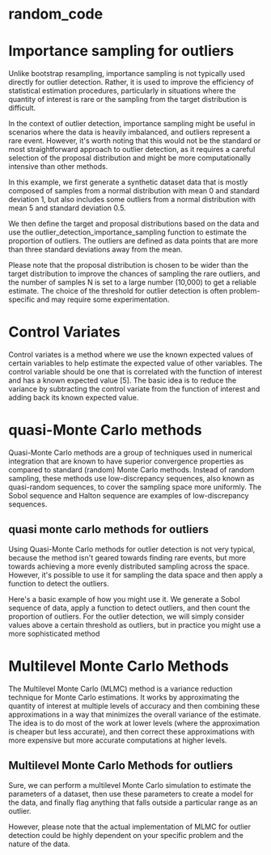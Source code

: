 # random_code

# Importance sampling for outliers

Unlike bootstrap resampling, importance sampling is not typically used directly for outlier detection. Rather, it is used to improve the efficiency of statistical estimation procedures, particularly in situations where the quantity of interest is rare or the sampling from the target distribution is difficult.

In the context of outlier detection, importance sampling might be useful in scenarios where the data is heavily imbalanced, and outliers represent a rare event. However, it's worth noting that this would not be the standard or most straightforward approach to outlier detection, as it requires a careful selection of the proposal distribution and might be more computationally intensive than other methods.

In this example, we first generate a synthetic dataset data that is mostly composed of samples from a normal distribution with mean 0 and standard deviation 1, but also includes some outliers from a normal distribution with mean 5 and standard deviation 0.5.

We then define the target and proposal distributions based on the data and use the outlier_detection_importance_sampling function to estimate the proportion of outliers. The outliers are defined as data points that are more than three standard deviations away from the mean.

Please note that the proposal distribution is chosen to be wider than the target distribution to improve the chances of sampling the rare outliers, and the number of samples N is set to a large number (10,000) to get a reliable estimate. The choice of the threshold for outlier detection is often problem-specific and may require some experimentation.

# Control Variates
Control variates is a method where we use the known expected values of certain variables to help estimate the expected value of other variables. The control variable should be one that is correlated with the function of interest and has a known expected value [5]. The basic idea is to reduce the variance by subtracting the control variate from the function of interest and adding back its known expected value.

# quasi-Monte Carlo methods
Quasi-Monte Carlo methods are a group of techniques used in numerical integration that are known to have superior convergence properties as compared to standard (random) Monte Carlo methods. Instead of random sampling, these methods use low-discrepancy sequences, also known as quasi-random sequences, to cover the sampling space more uniformly. The Sobol sequence and Halton sequence are examples of low-discrepancy sequences.

## quasi monte carlo methods for outliers
Using Quasi-Monte Carlo methods for outlier detection is not very typical, because the method isn't geared towards finding rare events, but more towards achieving a more evenly distributed sampling across the space. However, it's possible to use it for sampling the data space and then apply a function to detect the outliers.

Here's a basic example of how you might use it. We generate a Sobol sequence of data, apply a function to detect outliers, and then count the proportion of outliers. For the outlier detection, we will simply consider values above a certain threshold as outliers, but in practice you might use a more sophisticated method

# Multilevel Monte Carlo Methods

The Multilevel Monte Carlo (MLMC) method is a variance reduction technique for Monte Carlo estimations. It works by approximating the quantity of interest at multiple levels of accuracy and then combining these approximations in a way that minimizes the overall variance of the estimate. The idea is to do most of the work at lower levels (where the approximation is cheaper but less accurate), and then correct these approximations with more expensive but more accurate computations at higher levels.

## Multilevel Monte Carlo Methods for outliers

Sure, we can perform a multilevel Monte Carlo simulation to estimate the parameters of a dataset, then use these parameters to create a model for the data, and finally flag anything that falls outside a particular range as an outlier.

However, please note that the actual implementation of MLMC for outlier detection could be highly dependent on your specific problem and the nature of the data.
